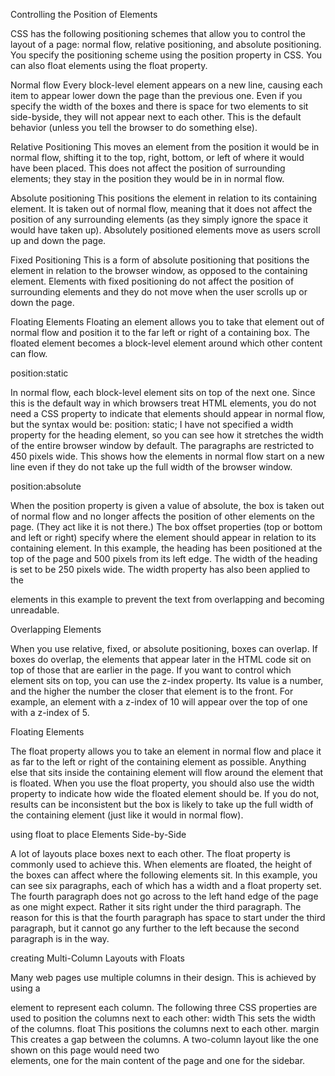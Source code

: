 Controlling the Position of Elements

CSS has the following positioning schemes that allow you to control
the layout of a page: normal flow, relative positioning, and absolute
positioning. You specify the positioning scheme using the position
property in CSS. You can also float elements using the float property.

Normal flow
Every block-level element
appears on a new line, causing
each item to appear lower down
the page than the previous one.
Even if you specify the width
of the boxes and there is space
for two elements to sit side-byside,
they will not appear next
to each other. This is the default
behavior (unless you tell the
browser to do something else).

Relative Positioning
This moves an element from the
position it would be in normal
flow, shifting it to the top, right,
bottom, or left of where it
would have been placed. This
does not affect the position of
surrounding elements; they stay
in the position they would be in
in normal flow.

Absolute positioning
This positions the element
in relation to its containing
element. It is taken out of
normal flow, meaning that it
does not affect the position
of any surrounding elements
(as they simply ignore the
space it would have taken up).
Absolutely positioned elements
move as users scroll up and
down the page.

Fixed Positioning
This is a form of absolute
positioning that positions
the element in relation to the
browser window, as opposed
to the containing element.
Elements with fixed positioning
do not affect the position of
surrounding elements and they
do not move when the user
scrolls up or down the page.

Floating Elements
Floating an element allows
you to take that element out
of normal flow and position
it to the far left or right of a
containing box. The floated
element becomes a block-level
element around which other
content can flow.

position:static

In normal flow, each block-level
element sits on top of the next
one. Since this is the default
way in which browsers treat
HTML elements, you do not
need a CSS property to indicate
that elements should appear
in normal flow, but the syntax
would be:
position: static;
I have not specified a width
property for the heading
element, so you can see how it
stretches the width of the entire
browser window by default.
The paragraphs are restricted
to 450 pixels wide. This shows
how the elements in normal flow
start on a new line even if they
do not take up the full width of
the browser window.

position:absolute

When the position property
is given a value of absolute,
the box is taken out of normal
flow and no longer affects the
position of other elements on
the page. (They act like it is not
there.)
The box offset properties (top
or bottom and left or right)
specify where the element
should appear in relation to its
containing element.
In this example, the heading has
been positioned at the top of the
page and 500 pixels from its left
edge. The width of the heading is
set to be 250 pixels wide.
The width property has
also been applied to the <p>
elements in this example
to prevent the text from
overlapping and becoming
unreadable.

Overlapping Elements

When you use relative, fixed, or
absolute positioning, boxes can
overlap. If boxes do overlap, the
elements that appear later in the
HTML code sit on top of those
that are earlier in the page.
If you want to control which
element sits on top, you can use
the z-index property. Its value
is a number, and the higher the
number the closer that element
is to the front. For example, an
element with a z-index of 10
will appear over the top of one
with a z-index of 5.

Floating Elements

The float property allows you
to take an element in normal
flow and place it as far to the
left or right of the containing
element as possible.
Anything else that sits inside
the containing element will
flow around the element that is
floated.
When you use the float
property, you should also use the
width property to indicate how
wide the floated element should
be. If you do not, results can be
inconsistent but the box is likely
to take up the full width of the
containing element (just like it
would in normal flow).

using float to place Elements Side-by-Side

A lot of layouts place boxes
next to each other. The float
property is commonly used to
achieve this.
When elements are floated, the
height of the boxes can affect
where the following elements sit.
In this example, you can see six
paragraphs, each of which has a
width and a float property set.
The fourth paragraph does not
go across to the left hand edge
of the page as one might expect.
Rather it sits right under the
third paragraph.
The reason for this is that the
fourth paragraph has space to
start under the third paragraph,
but it cannot go any further to
the left because the second
paragraph is in the way.

creating Multi-Column Layouts with Floats

Many web pages use multiple
columns in their design. This
is achieved by using a <div>
element to represent each
column. The following three CSS
properties are used to position
the columns next to each other:
width This sets the width of the
columns.
float
This positions the columns next
to each other.
margin
This creates a gap between the
columns.
A two-column layout like the one
shown on this page would need
two <div> elements, one for the
main content of the page and
one for the sidebar.